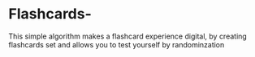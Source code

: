 # Flashcards-
This  simple algorithm makes a flashcard experience digital, by creating flashcards set and allows you to test yourself by randominzation
